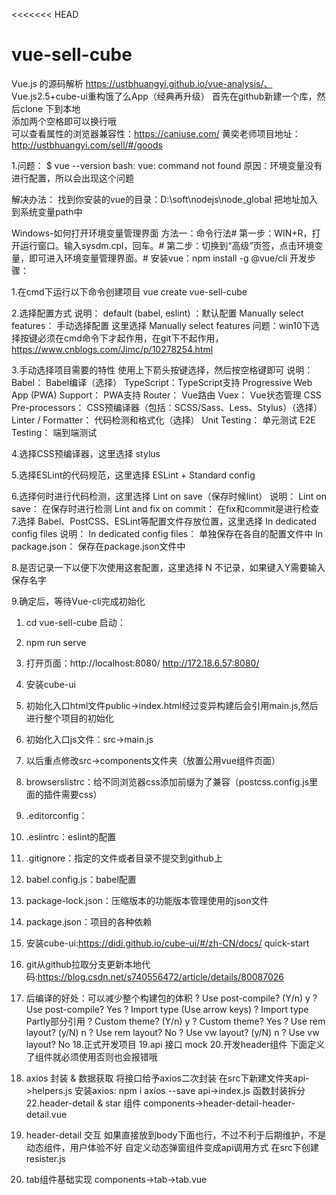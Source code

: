 <<<<<<< HEAD
# vue-sell-cube
Vue.js 的源码解析
https://ustbhuangyi.github.io/vue-analysis/、
Vue.js2.5+cube-ui重构饿了么App（经典再升级）
首先在github新建一个库，然后clone 下到本地  
添加两个空格即可以换行哦  
可以查看属性的浏览器兼容性：https://caniuse.com/
黄奕老师项目地址：http://ustbhuangyi.com/sell/#/goods

1.问题：
$ vue --version
bash: vue: command not found
原因：环境变量没有进行配置，所以会出现这个问题

解决办法：
找到你安装的vue的目录：D:\soft\nodejs\node_global
把地址加入到系统变量path中

Windows-如何打开环境变量管理界面
方法一：命令行法#
第一步：WIN+R，打开运行窗口。输入sysdm.cpl，回车。#
第二步：切换到“高级”页签，点击环境变量，即可进入环境变量管理界面。#
安装vue：npm install -g @vue/cli
开发步骤：

1.在cmd下运行以下命令创建项目
    vue create vue-sell-cube

2.选择配置方式
    说明：
    default (babel, eslint) ：默认配置
    Manually select features： 手动选择配置
    这里选择 Manually select features
    问题：win10下选择按键必须在cmd命令下才起作用，在git下不起作用，https://www.cnblogs.com/Jimc/p/10278254.html

3.手动选择项目需要的特性
    使用上下箭头按键选择，然后按空格键即可
    说明：
    Babel： Babel编译（选择）
    TypeScript：TypeScript支持
    Progressive Web App (PWA) Support： PWA支持
    Router： Vue路由
    Vuex： Vue状态管理
    CSS Pre-processors： CSS预编译器（包括：SCSS/Sass、Less、Stylus）（选择）
    Linter / Formatter： 代码检测和格式化（选择）
    Unit Testing： 单元测试
    E2E Testing： 端到端测试

4.选择CSS预编译器，这里选择 stylus

5.选择ESLint的代码规范，这里选择 ESLint + Standard config

6.选择何时进行代码检测，这里选择 Lint on save（保存时候lint）
    说明：
    Lint on save： 在保存时进行检测
    Lint and fix on commit： 在fix和commit是进行检查
7.选择 Babel、PostCSS、ESLint等配置文件存放位置，这里选择 In dedicated config files
    说明：
    In dedicated config files： 单独保存在各自的配置文件中
    In package.json： 保存在package.json文件中

8.是否记录一下以便下次使用这套配置，这里选择 N 不记录，如果键入Y需要输入保存名字

9.确定后，等待Vue-cli完成初始化

1.  cd vue-sell-cube
启动：
2.  npm run serve 

3.  打开页面：http://localhost:8080/
              http://172.18.6.57:8080/    

4.  安装cube-ui
5.  初始化入口html文件public->index.html经过变异构建后会引用main.js,然后进行整个项目的初始化
6.  初始化入口js文件：src->main.js
7.  以后重点修改src->components文件夹（放置公用vue组件页面）
8.  browserslistrc：给不同浏览器css添加前缀为了兼容（postcss.config.js里面的插件需要css）
9.  .editorconfig：
10. .eslintrc：eslint的配置
11. .gitignore：指定的文件或者目录不提交到github上
12. babel.config.js：babel配置
13. package-lock.json：压缩版本的功能版本管理使用的json文件
14. package.json：项目的各种依赖
15. 安装cube-ui:https://didi.github.io/cube-ui/#/zh-CN/docs/    quick-start
16. git从github拉取分支更新本地代码:https://blog.csdn.net/s740556472/article/details/80087026
17. 后编译的好处：可以减少整个构建包的体积
    ? Use post-compile? (Y/n) y
    ? Use post-compile? Yes
    ? Import type (Use arrow keys)
    ? Import type Partly部分引用
    ? Custom theme? (Y/n) y
    ? Custom theme? Yes
    ? Use rem layout? (y/N) n
    ? Use rem layout? No
    ? Use vw layout? (y/N) n
    ? Use vw layout? No
18.正式开发项目
19.api 接口 mock
20.开发header组件
    下面定义了组件就必须使用否则也会报错哦
21. axios 封装 & 数据获取
    将接口给予axios二次封装
    在src下新建文件夹api->helpers.js
    安装axios: npm i axios --save
    api->index.js
    函数封装拆分
22.header-detail & star 组件
    components->header-detail-header-detail.vue
23. header-detail 交互
		如果直接放到body下面也行，不过不利于后期维护，不是动态组件，用户体验不好
		自定义动态弹窗组件变成api调用方式
	在src下创建resister.js
24. tab组件基础实现
    components->tab->tab.vue


